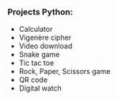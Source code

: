 ### Projects Python:

- Calculator
- Vigenère cipher
- Video download
- Snake game
- Tic tac toe
- Rock, Paper, Scissors game
- QR code
- Digital watch
